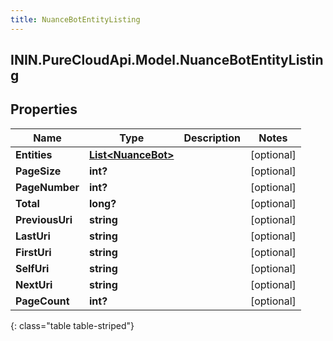 ```yaml
---
title: NuanceBotEntityListing
---
```

## ININ.PureCloudApi.Model.NuanceBotEntityListing

## Properties

|Name | Type | Description | Notes|
|------------ | ------------- | ------------- | -------------|
| **Entities** | [**List&lt;NuanceBot&gt;**](NuanceBot.html) |  | [optional] |
| **PageSize** | **int?** |  | [optional] |
| **PageNumber** | **int?** |  | [optional] |
| **Total** | **long?** |  | [optional] |
| **PreviousUri** | **string** |  | [optional] |
| **LastUri** | **string** |  | [optional] |
| **FirstUri** | **string** |  | [optional] |
| **SelfUri** | **string** |  | [optional] |
| **NextUri** | **string** |  | [optional] |
| **PageCount** | **int?** |  | [optional] |
{: class="table table-striped"}


